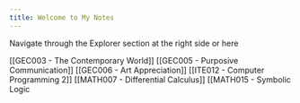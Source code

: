```yaml
---
title: Welcome to My Notes
---
```


Navigate through the Explorer section at the right side or here

[[GEC003 - The Contemporary World]]
[[GEC005 - Purposive Communication]]
[[GEC006 - Art Appreciation]]
[[ITE012 - Computer Programming 2]]
[[MATH007 - Differential Calculus]]
[[MATH015 - Symbolic Logic